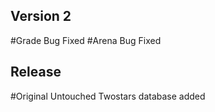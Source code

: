 ## Version 2
#Grade Bug Fixed
#Arena Bug Fixed
## Release
#Original Untouched Twostars database added
